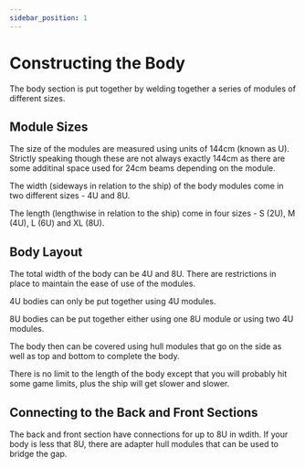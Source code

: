 ```yaml
---
sidebar_position: 1
---
```


# Constructing the Body

The body section is put together by welding together a series of modules of different sizes.

## Module Sizes

The size of the modules are measured using units of 144cm (known as U).
Strictly speaking though these are not always exactly 144cm as there are some additinal space used for 24cm beams depending on the module.

The width (sideways in relation to the ship) of the body modules come in two different sizes - 4U and 8U.

The length (lengthwise in relation to the ship) come in four sizes - S (2U), M (4U), L (6U) and XL (8U).

## Body Layout

The total width of the body can be 4U and 8U. There are restrictions in place to maintain the ease of use of the modules.

4U bodies can only be put together using 4U modules.

8U bodies can be put together either using one 8U module or using two 4U modules.

The body then can be covered using hull modules that go on the side as well as top and bottom to complete the body.

There is no limit to the length of the body except that you will probably hit some game limits, plus the ship will get slower and slower.

## Connecting to the Back and Front Sections

The back and front section have connections for up to 8U in wdith.
If your body is less that 8U, there are adapter hull modules that can be used to bridge the gap.
